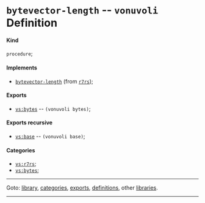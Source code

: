 

<a id='definition__vonuvoli__bytevector-length'></a>

# `bytevector-length` -- `vonuvoli` Definition


<a id='definition__vonuvoli__bytevector-length__kind'></a>

#### Kind

`procedure`;


<a id='definition__vonuvoli__bytevector-length__implements'></a>

#### Implements

 * [`bytevector-length`](../../r7rs/definitions/bytevector-length.md#definition__r7rs__bytevector-length) (from [`r7rs`](../../r7rs/_index.md#library__r7rs));


<a id='definition__vonuvoli__bytevector-length__exports'></a>

#### Exports

 * [`vs:bytes`](../../vonuvoli/exports/vs_3a_bytes.md#export__vonuvoli__vs_3a_bytes) -- `(vonuvoli bytes)`;


<a id='definition__vonuvoli__bytevector-length__exports-recursive'></a>

#### Exports recursive

 * [`vs:base`](../../vonuvoli/exports/vs_3a_base.md#export__vonuvoli__vs_3a_base) -- `(vonuvoli base)`;


<a id='definition__vonuvoli__bytevector-length__categories'></a>

#### Categories

 * [`vs:r7rs`](../../vonuvoli/categories/vs_3a_r7rs.md#category__vonuvoli__vs_3a_r7rs);
 * [`vs:bytes`](../../vonuvoli/categories/vs_3a_bytes.md#category__vonuvoli__vs_3a_bytes);

----

Goto: [library](../../vonuvoli/_index.md#library__vonuvoli), [categories](../../vonuvoli/categories/_index.md#toc__vonuvoli__categories), [exports](../../vonuvoli/exports/_index.md#toc__vonuvoli__exports), [definitions](../../vonuvoli/definitions/_index.md#toc__vonuvoli__definitions), other [libraries](../../_libraries.md#toc__libraries).

----

